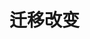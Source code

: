# 迁移改变

<ContainerBox title="Tip">
<template #desc>

由于`VitePress`的特性，一些组件无法展示，已从3.0版本移除

| 组件          | 名               | 原因                                                         |
| ------------- | ---------------- | ------------------------------------------------------------ |
| Swiper        | Swiper轮播图     | 第三方库无法适配                                             |
| QrCode        | 生成二维码       | 第三方组件无法适配                                           |
| Echarts       | Echarts图表      | 没必要保留                                                   |
| PdrPulSingle  | 上拉加载下拉刷新 | VitePress内的父组件无法引入`axios`，导致数据加载失败<br />但在Vue3内应该能正常使用Vue2版的，但需要注意此组件内的图片引入<br />在`Vite`内，需要更改引入图片的方式：`require` |
| SelectAddress | 省市区选择器     | 引用的是`Element`组件库的级联选择器，可参考`Vue2`版本的组件进行修改 |
| RichText      | 富文本编辑器     | `Vue3`有更好的富文本编辑器组件：[wangeditor](https://www.wangeditor.com) |


</template>
</ContainerBox>